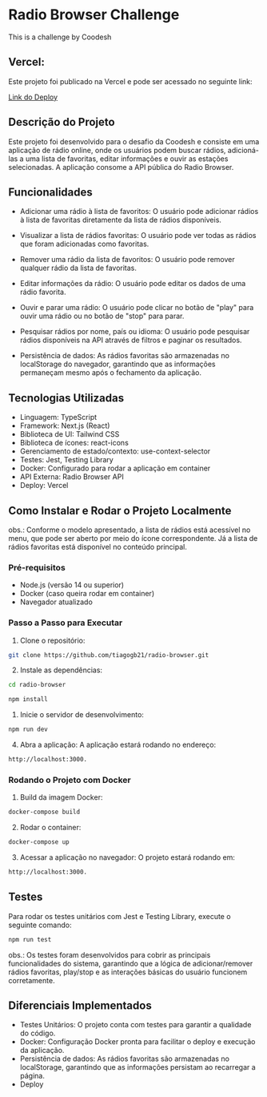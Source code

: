 # Radio Browser Challenge

This is a challenge by Coodesh

## Vercel:

Este projeto foi publicado na Vercel e pode ser acessado no seguinte link:

[Link do Deploy](https://radio-browser-urgq.vercel.app/)

## Descrição do Projeto

Este projeto foi desenvolvido para o desafio da Coodesh e consiste em uma aplicação de rádio online, onde os usuários podem buscar rádios, adicioná-las a uma lista de favoritas, editar informações e ouvir as estações selecionadas. A aplicação consome a API pública do Radio Browser.

## Funcionalidades

* Adicionar uma rádio à lista de favoritos: O usuário pode adicionar rádios à lista de favoritas diretamente da lista de rádios disponíveis.

* Visualizar a lista de rádios favoritas: O usuário pode ver todas as rádios que foram adicionadas como favoritas.

* Remover uma rádio da lista de favoritos: O usuário pode remover qualquer rádio da lista de favoritas.

* Editar informações da rádio: O usuário pode editar os dados de uma rádio favorita.

* Ouvir e parar uma rádio: O usuário pode clicar no botão de "play" para ouvir uma rádio ou no botão de "stop" para parar.

* Pesquisar rádios por nome, país ou idioma: O usuário pode pesquisar rádios disponíveis na API através de filtros e paginar os resultados.

* Persistência de dados: As rádios favoritas são armazenadas no localStorage do navegador, garantindo que as informações permaneçam mesmo após o fechamento da aplicação.

## Tecnologias Utilizadas

* Linguagem: TypeScript
* Framework: Next.js (React)
* Biblioteca de UI: Tailwind CSS
* Biblioteca de ícones: react-icons
* Gerenciamento de estado/contexto: use-context-selector
* Testes: Jest, Testing Library
* Docker: Configurado para rodar a aplicação em container
* API Externa: Radio Browser API
* Deploy: Vercel

## Como Instalar e Rodar o Projeto Localmente

obs.: Conforme o modelo apresentado, a lista de rádios está acessível no menu, que pode ser aberto por meio do ícone correspondente. Já a lista de rádios favoritas está disponível no conteúdo principal.

### Pré-requisitos

* Node.js (versão 14 ou superior)
* Docker (caso queira rodar em container)
* Navegador atualizado

### Passo a Passo para Executar

1. Clone o repositório:

```bash
git clone https://github.com/tiagogb21/radio-browser.git
```

2. Instale as dependências:

```bash
cd radio-browser
```

```bash
npm install
```

1. Inicie o servidor de desenvolvimento:

```bash
npm run dev
```
4. Abra a aplicação: A aplicação estará rodando no endereço:

```bash
http://localhost:3000.
```

### Rodando o Projeto com Docker

1. Build da imagem Docker:

```bash
docker-compose build
```

2. Rodar o container:

```bash
docker-compose up
```

3. Acessar a aplicação no navegador: O projeto estará rodando em:

```bash
http://localhost:3000.
```

## Testes

Para rodar os testes unitários com Jest e Testing Library, execute o seguinte comando:

```bash
npm run test
```

obs.: Os testes foram desenvolvidos para cobrir as principais funcionalidades do sistema, garantindo que a lógica de adicionar/remover rádios favoritas, play/stop e as interações básicas do usuário funcionem corretamente.

## Diferenciais Implementados

* Testes Unitários: O projeto conta com testes para garantir a qualidade do código.
* Docker: Configuração Docker pronta para facilitar o deploy e execução da aplicação.
* Persistência de dados: As rádios favoritas são armazenadas no localStorage, garantindo que as informações persistam ao recarregar a página.
* Deploy
